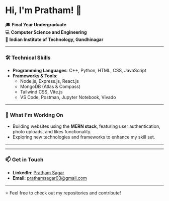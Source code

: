 # Hi, I'm Pratham! 👋  

🎓 **Final Year Undergraduate**  
💻 **Computer Science and Engineering**  
🏫 **Indian Institute of Technology, Gandhinagar**

---

### 🛠️ **Technical Skills**
- **Programming Languages**: C++, Python, HTML, CSS, JavaScript  
- **Frameworks & Tools**:  
  - Node.js, Express.js, React.js  
  - MongoDB (Atlas & Compass)  
  - Tailwind CSS, Vite.js  
  - VS Code, Postman, Jupyter Notebook, Vivado  

---

### 🌟 **What I'm Working On**
- Building websites using the **MERN stack**, featuring user authentication, photo uploads, and likes functionality.  
- Exploring new technologies and frameworks to enhance my skill set.

---



---

### 📫 **Get in Touch**
- **LinkedIn**: [Pratham Sagar](www.linkedin.com/in/pratham-sagar-632129229)  
- **Email**: [prathamsagar03@gmail.com](mailto:your.email@example.com)  

---

⭐ Feel free to check out my repositories and contribute!  
